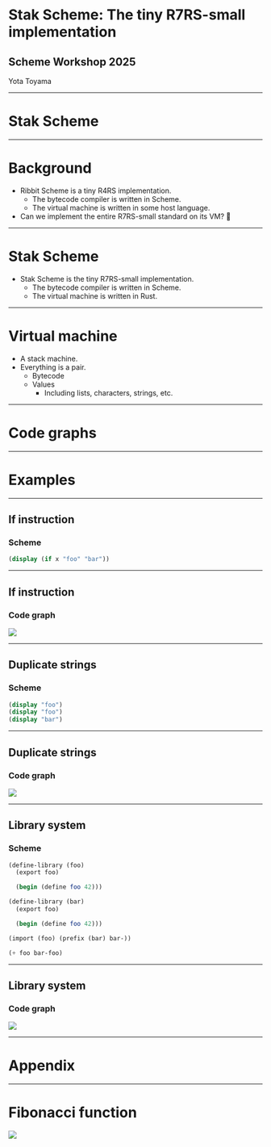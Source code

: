 # Stak Scheme: The tiny R7RS-small implementation

## Scheme Workshop 2025

Yota Toyama

---

# Stak Scheme

---

# Background

- Ribbit Scheme is a tiny R4RS implementation.
  - The bytecode compiler is written in Scheme.
  - The virtual machine is written in some host language.
- Can we implement the entire R7RS-small standard on its VM? 🤔

---

# Stak Scheme

- Stak Scheme is the tiny R7RS-small implementation.
  - The bytecode compiler is written in Scheme.
  - The virtual machine is written in Rust.

---

# Virtual machine

- A stack machine.
- Everything is a pair.
  - Bytecode
  - Values
    - Including lists, characters, strings, etc.

---

# Code graphs

---

# Examples

---

## If instruction

### Scheme

```scheme
(display (if x "foo" "bar"))
```

---

## If instruction

### Code graph

![](./if-instruction.svg)

---

## Duplicate strings

### Scheme

```scheme
(display "foo")
(display "foo")
(display "bar")
```

---

## Duplicate strings

### Code graph

![](./duplicate-strings.svg)

---

## Library system

### Scheme

```scheme
(define-library (foo)
  (export foo)

  (begin (define foo 42)))

(define-library (bar)
  (export foo)

  (begin (define foo 42)))

(import (foo) (prefix (bar) bar-))

(+ foo bar-foo)
```

---

## Library system

### Code graph

![](./library-system.svg)

---

# Appendix

---

# Fibonacci function

![](./fibonacci.svg)
